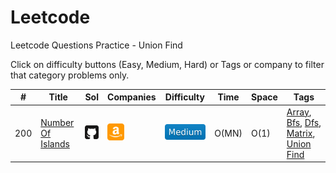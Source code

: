 # Leetcode
Leetcode Questions Practice - Union Find

Click on difficulty buttons (Easy, Medium, Hard) or Tags or company to filter that category problems only.

|#|Title|Sol|Companies|Difficulty|Time|Space|Tags|
| - | - | - | - | - |  - | - | - |
|200|[Number Of Islands](https://leetcode.com/problems/number-of-islands/)|[<img src="../../images/github.svg" width="27" title="Solution" />](https://github.com/yvrakesh/Leetcode/tree/main/code-0001-to-0499/200-Number-Of-Islands)|[<img src="../../images/amazon.svg" width="27" title="Amazon" />](https://github.com/yvrakesh/Leetcode/tree/main/company/Amazon)&nbsp; |[![Medium](../../images/MediumBlue.svg)](https://github.com/yvrakesh/Leetcode/tree/main/difficulty/Medium)|O(MN)|O(1)|[Array](https://github.com/yvrakesh/Leetcode/tree/main/tag/Array), [Bfs](https://github.com/yvrakesh/Leetcode/tree/main/tag/Bfs), [Dfs](https://github.com/yvrakesh/Leetcode/tree/main/tag/Dfs), [Matrix](https://github.com/yvrakesh/Leetcode/tree/main/tag/Matrix), [Union Find](https://github.com/yvrakesh/Leetcode/tree/main/tag/Union-Find)